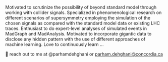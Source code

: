Motivated to scrutinize the possibility of beyond standard model through working with collider signals. Specialized in phenomenological research on different scenarios of supersymmetry employing the simulation of the chosen signals as compared with the standard model data or existing LHC traces. Enthusiast to do expert-level analyses of simulated events in MadGraph and MadAnalysis. Motivated to incorporate gigantic data to disclose any hidden pattern with the use of different approaches of machine learning. Love to continuously learn ...


 👋 reach out to me at @parhamdehghani or parham.dehghani@concordia.ca

<!---
parhamdehghani/parhamdehghani is a ✨ special ✨ repository because its `README.md` (this file) appears on your GitHub profile.
You can click the Preview link to take a look at your changes.
--->
